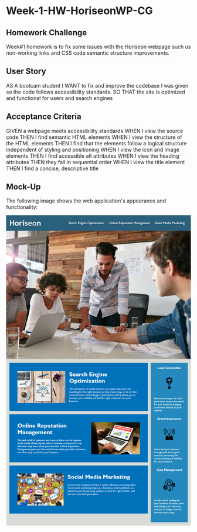 # Week-1-HW-HoriseonWP-CG

## Homework Challenge

Week#1 homework is to fix some issues with the Horiseon webpage such us non-working links and CSS code semantic structure improvements.

## User Story

AS A bootcam student 
I WANT to fix and improve the codebase I was given so the code follows accessibility standards.
SO THAT the site is optimized and functional for users and search engines

## Acceptance Criteria

GIVEN a webpage meets accessibility standards
WHEN I view the source code
THEN I find semantic HTML elements
WHEN I view the structure of the HTML elements
THEN I find that the elements follow a logical structure independent of styling and positioning
WHEN I view the icon and image elements
THEN I find accessible alt attributes
WHEN I view the heading attributes
THEN they fall in sequential order
WHEN I view the title element
THEN I find a concise, descriptive title

## Mock-Up

The following image shows the web application's appearance and functionality:

![The Horiseon webpage includes a navigation bar, a header image, and cards with text and images at the bottom of the page.](./Assets/images/homework-demo.png)
